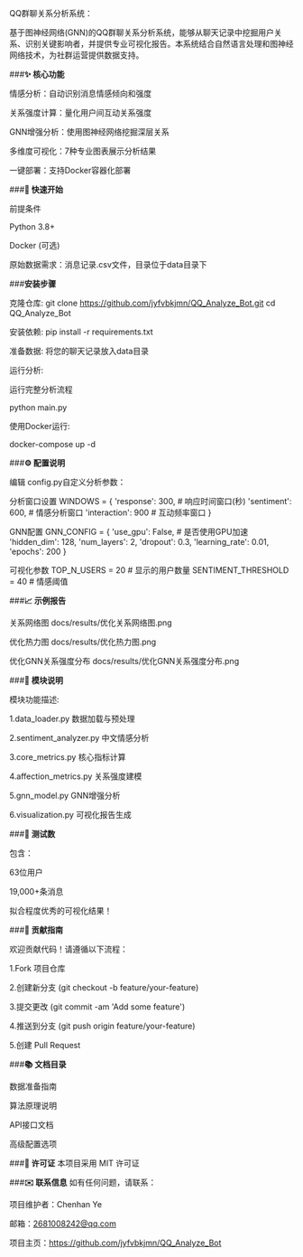 QQ群聊关系分析系统：

基于图神经网络(GNN)的QQ群聊关系分析系统，能够从聊天记录中挖掘用户关系、识别关键影响者，并提供专业可视化报告。本系统结合自然语言处理和图神经网络技术，为社群运营提供数据支持。

###**✨ 核心功能**

​情感分析​：自动识别消息情感倾向和强度

​关系强度计算​：量化用户间互动关系强度

​GNN增强分析​：使用图神经网络挖掘深层关系

​多维度可视化​：7种专业图表展示分析结果

​一键部署​：支持Docker容器化部署


###**🚀 快速开始**

前提条件

Python 3.8+

Docker (可选)

原始数据需求：消息记录.csv文件，目录位于data目录下

###**安装步骤**

克隆仓库:
git clone https://github.com/jyfvbkjmn/QQ_Analyze_Bot.git
cd QQ_Analyze_Bot

安装依赖:
pip install -r requirements.txt

准备数据: 将您的聊天记录放入data目录

运行分析:

运行完整分析流程

python main.py

使用Docker运行:

docker-compose up -d

###**⚙️ 配置说明**

编辑 config.py自定义分析参数：

分析窗口设置
WINDOWS = {
    'response': 300,   # 响应时间窗口(秒)
    'sentiment': 600,   # 情感分析窗口
    'interaction': 900  # 互动频率窗口
}

GNN配置
GNN_CONFIG = {
    'use_gpu': False,  # 是否使用GPU加速
    'hidden_dim': 128,
    'num_layers': 2,
    'dropout': 0.3,
    'learning_rate': 0.01,
    'epochs': 200
}

可视化参数
TOP_N_USERS = 20       # 显示的用户数量
SENTIMENT_THRESHOLD = 40  # 情感阈值

###**📈 示例报告**

关系网络图
docs/results/优化关系网络图.png

优化热力图
docs/results/优化热力图.png

优化GNN关系强度分布
docs/results/优化GNN关系强度分布.png

###**🧩 模块说明**

模块功能描述:

1.data_loader.py      数据加载与预处理

2.sentiment_analyzer.py 中文情感分析

3.core_metrics.py           核心指标计算

4.affection_metrics.py    关系强度建模

5.gnn_model.py            GNN增强分析

6.visualization.py         可视化报告生成

###**🧪 测试数**

包含：

63位用户

19,000+条消息

拟合程度优秀的可视化结果！

###**🤝 贡献指南**

欢迎贡献代码！请遵循以下流程：

1.Fork 项目仓库

2.创建新分支 (git checkout -b feature/your-feature)

3.提交更改 (git commit -am 'Add some feature')

4.推送到分支 (git push origin feature/your-feature)

5.创建 Pull Request

###**📚 文档目录**

数据准备指南

算法原理说明

API接口文档

高级配置选项

###**📄 许可证**
本项目采用 MIT 许可证

###**✉️ 联系信息**
如有任何问题，请联系：

项目维护者：Chenhan Ye

邮箱：2681008242@qq.com

项目主页：https://github.com/jyfvbkjmn/QQ_Analyze_Bot